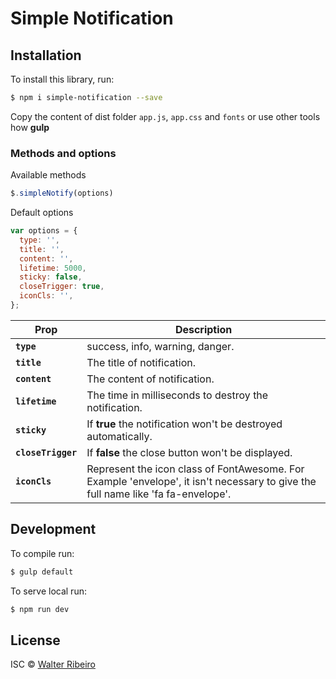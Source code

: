 # Simple Notification

## Installation

To install this library, run:

```bash
$ npm i simple-notification --save
```

Copy the content of dist folder `app.js`, `app.css` and `fonts` or use other tools how **gulp**


### Methods and options

Available methods
```javascript
$.simpleNotify(options)
```
Default options
```javascript
var options = {
  type: '',
  title: '',
  content: '',
  lifetime: 5000,
  sticky: false,
  closeTrigger: true,
  iconCls: '',
};
```

| Prop | Description |
| --- | --- |
| **`type`** | success, info, warning, danger. |
| **`title`** | The title of notification. |
| **`content`** | The content of notification. |
| **`lifetime`** | The time in milliseconds to destroy the notification. |
| **`sticky`** | If **true** the notification won't be destroyed automatically. |
| **`closeTrigger`** | If **false** the close button won't be displayed. |
| **`iconCls`** | Represent the icon class of FontAwesome. For Example 'envelope', it isn't necessary to give the full name like 'fa fa-envelope'. |

## Development

To compile run:

```bash
$ gulp default
```

To serve local run:

```bash
$ npm run dev
```

## License

ISC © [Walter Ribeiro](mailto:walterjunioranalise@gmail.com)
